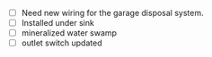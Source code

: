 - [ ] Need new wiring for the garage disposal system.
- [ ] Installed under sink
- [ ] mineralized water swamp
- [ ] outlet switch updated
